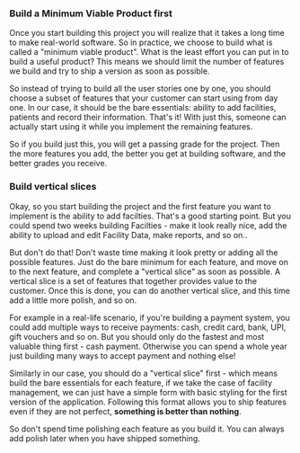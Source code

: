 ### Build a Minimum Viable Product first
Once you start building this project you will realize that it takes a long time to make real-world software. So in practice, we choose to build what is called a "minimum viable product". What is the least effort you can put in to build a useful product? This means we should limit the number of features we build and try to ship a version as soon as possible.

So instead of trying to build all the user stories one by one, you should choose a subset of features that your customer can start using from day one. In our case, it should be the bare essentials: ability to add facilities, patients and record their information. That's it! With just this, someone can actually start using it while you implement the remaining features.

So if you build just this, you will get a passing grade for the project. Then the more features you add, the better you get at building software, and the better grades you receive.

### Build vertical slices
Okay, so you start building the project and the first feature you want to implement is the ability to add facilties. That's a good starting point. But you could spend two weeks building Facilties - make it look really nice, add the ability to upload and edit Facility Data, make reports, and so on..

But don't do that! Don't waste time making it look pretty or adding all the possible features. Just do the bare minimum for each feature, and move on to the next feature, and complete a "vertical slice" as soon as possible. A vertical slice is a set of features that together provides value to the customer. Once this is done, you can do another vertical slice, and this time add a little more polish, and so on.

For example in a real-life scenario, if you're building a payment system, you could add multiple ways to receive payments: cash, credit card, bank, UPI, gift vouchers and so on. But you should only do the fastest and most valuable thing first - cash payment. Otherwise you can spend a whole year just building many ways to accept payment and nothing else!

Similarly in our case, you should do a "vertical slice" first - which means build the bare essentials for each feature, if we take the case of facility management, we can just have a simple form with basic styling for the first version of the application. Following this format allows you to ship features even if they are not perfect, __something is better than nothing__.

So don't spend time polishing each feature as you build it. You can always add polish later when you have shipped something.